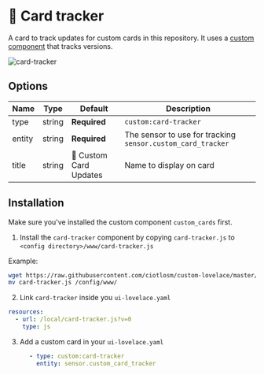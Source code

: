 # 📣 Card tracker

A card to track updates for custom cards in this repository.
It uses a [custom component](https://github.com/custom-components/custom_cards) that tracks versions.

![card-tracker](https://user-images.githubusercontent.com/7738048/42725289-15563bd0-878a-11e8-93f0-606b19e3da07.png)

## Options

| Name | Type | Default | Description
| ---- | ---- | ------- | -----------
| type | string | **Required** | `custom:card-tracker`
| entity | string | **Required** | The sensor to use for tracking `sensor.custom_card_tracker`
| title | string | 📣 Custom Card Updates | Name to display on card

## Installation
Make sure you've installed the custom component `custom_cards` first.

1. Install the `card-tracker` component by copying `card-tracker.js` to `<config directory>/www/card-tracker.js`

Example:
```bash
wget https://raw.githubusercontent.com/ciotlosm/custom-lovelace/master/card-tracker/card-tracker.js
mv card-tracker.js /config/www/
```

2. Link `card-tracker` inside you `ui-lovelace.yaml` 

```yaml
resources:
  - url: /local/card-tracker.js?v=0
    type: js
```

3. Add a custom card in your `ui-lovelace.yaml`

```yaml
      - type: custom:card-tracker
        entity: sensor.custom_card_tracker
```